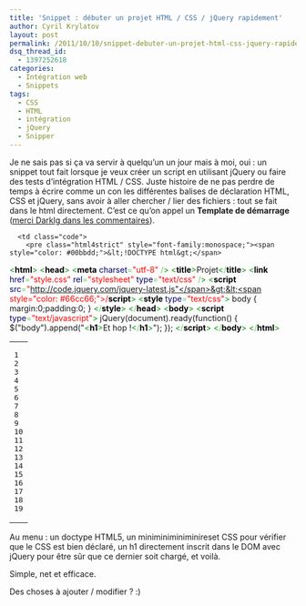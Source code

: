 ```yaml
---
title: 'Snippet : débuter un projet HTML / CSS / jQuery rapidement'
author: Cyril Krylatov
layout: post
permalink: /2011/10/10/snippet-debuter-un-projet-html-css-jquery-rapidement/
dsq_thread_id:
  - 1397252618
categories:
  - Intégration web
  - Snippets
tags:
  - CSS
  - HTML
  - intégration
  - jQuery
  - Snipper
---
```

Je ne sais pas si ça va servir à quelqu&rsquo;un un jour mais à moi, oui : un snippet tout fait lorsque je veux créer un script en utilisant jQuery ou faire des tests d&rsquo;intégration HTML / CSS. Juste histoire de ne pas perdre de temps à écrire comme un con les différentes balises de déclaration HTML, CSS et jQuery, sans avoir à aller chercher / lier des fichiers : tout se fait dans le html directement. C&rsquo;est ce qu&rsquo;on appel un **Template de démarrage** ([merci Darklg dans les commentaires][1]).

<div class="wp_syntax">
  <table>
    <tr>
      <td class="line_numbers">
        <pre>1
2
3
4
5
6
7
8
9
10
11
12
13
14
15
16
17
18
19
</pre>
      </td>
      
      <td class="code">
        <pre class="html4strict" style="font-family:monospace;"><span style="color: #00bbdd;">&lt;!DOCTYPE html&gt;</span>
<span style="color: #009900;">&lt;<span style="color: #000000; font-weight: bold;">html</span>&gt;</span>
	<span style="color: #009900;">&lt;<span style="color: #000000; font-weight: bold;">head</span>&gt;</span>
		<span style="color: #009900;">&lt;<span style="color: #000000; font-weight: bold;">meta</span> <span style="color: #000066;">charset</span><span style="color: #66cc66;">=</span><span style="color: #ff0000;">"utf-8"</span> <span style="color: #66cc66;">/</span>&gt;</span>
		<span style="color: #009900;">&lt;<span style="color: #000000; font-weight: bold;">title</span>&gt;</span>Projet<span style="color: #009900;">&lt;<span style="color: #66cc66;">/</span><span style="color: #000000; font-weight: bold;">title</span>&gt;</span>
		<span style="color: #009900;">&lt;<span style="color: #000000; font-weight: bold;">link</span> <span style="color: #000066;">href</span><span style="color: #66cc66;">=</span><span style="color: #ff0000;">"style.css"</span> <span style="color: #000066;">rel</span><span style="color: #66cc66;">=</span><span style="color: #ff0000;">"stylesheet"</span> <span style="color: #000066;">type</span><span style="color: #66cc66;">=</span><span style="color: #ff0000;">"text/css"</span> <span style="color: #66cc66;">/</span>&gt;</span>
		<span style="color: #009900;">&lt;<span style="color: #000000; font-weight: bold;">script</span> <span style="color: #000066;">src</span><span style="color: #66cc66;">=</span><span style="color: #ff0000;">"http://code.jquery.com/jquery-latest.js"</span>&gt;&lt;<span style="color: #66cc66;">/</span><span style="color: #000000; font-weight: bold;">script</span>&gt;</span>
		<span style="color: #009900;">&lt;<span style="color: #000000; font-weight: bold;">style</span> <span style="color: #000066;">type</span><span style="color: #66cc66;">=</span><span style="color: #ff0000;">"text/css"</span>&gt;</span>
			body { margin:0;padding:0; }
		<span style="color: #009900;">&lt;<span style="color: #66cc66;">/</span><span style="color: #000000; font-weight: bold;">style</span>&gt;</span>
	<span style="color: #009900;">&lt;<span style="color: #66cc66;">/</span><span style="color: #000000; font-weight: bold;">head</span>&gt;</span>
	<span style="color: #009900;">&lt;<span style="color: #000000; font-weight: bold;">body</span>&gt;</span>
		<span style="color: #009900;">&lt;<span style="color: #000000; font-weight: bold;">script</span> <span style="color: #000066;">type</span><span style="color: #66cc66;">=</span><span style="color: #ff0000;">"text/javascript"</span>&gt;</span>
			jQuery(document).ready(function() {
				$("body").append("<span style="color: #009900;">&lt;<span style="color: #000000; font-weight: bold;">h1</span>&gt;</span>Et hop !<span style="color: #009900;">&lt;<span style="color: #66cc66;">/</span><span style="color: #000000; font-weight: bold;">h1</span>&gt;</span>");
			});
		<span style="color: #009900;">&lt;<span style="color: #66cc66;">/</span><span style="color: #000000; font-weight: bold;">script</span>&gt;</span>
	<span style="color: #009900;">&lt;<span style="color: #66cc66;">/</span><span style="color: #000000; font-weight: bold;">body</span>&gt;</span>
<span style="color: #009900;">&lt;<span style="color: #66cc66;">/</span><span style="color: #000000; font-weight: bold;">html</span>&gt;</span></pre>
      </td>
    </tr>
  </table>
</div>

Au menu : un doctype HTML5, un miniminiminiminireset CSS pour vérifier que le CSS est bien déclaré, un h1 directement inscrit dans le DOM avec jQuery pour être sûr que ce dernier soit chargé, et voilà.

Simple, net et efficace.

Des choses à ajouter / modifier ? :)

 [1]: http://blog.c-krylatov.com/2011/10/10/snippet-debuter-un-projet-html-css-jquery-rapidement/#comment-244